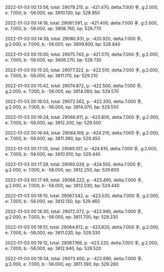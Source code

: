 2022-01-03 00:13:56, total: 29079.215, p: -421.470, delta:7.000 手, g:2.000, e: 7.000, b: -56.000, ep: 3810.130, bp: 528.950

2022-01-03 00:14:18, total: 29081.591, p: -421.400, delta:7.000 手, g:2.000, e: 7.000, b: -56.000, ep: 3808.760, bp: 528.770

2022-01-03 00:14:39, total: 29080.931, p: -420.920, delta:7.000 手, g:2.000, e: 7.000, b: -56.000, ep: 3809.800, bp: 528.840

2022-01-03 00:15:00, total: 29075.743, p: -421.570, delta:7.000 手, g:2.000, e: 7.000, b: -56.000, ep: 3808.270, bp: 528.730

2022-01-03 00:15:20, total: 29077.322, p: -422.510, delta:7.000 手, g:2.000, e: 7.000, b: -56.000, ep: 3811.170, bp: 529.210

2022-01-03 00:15:42, total: 29074.872, p: -422.500, delta:7.000 手, g:2.000, e: 7.000, b: -56.000, ep: 3814.060, bp: 529.570

2022-01-03 00:16:03, total: 29072.562, p: -422.330, delta:7.000 手, g:2.000, e: 7.000, b: -56.000, ep: 3814.070, bp: 529.550

2022-01-03 00:16:24, total: 29066.811, p: -423.800, delta:7.000 手, g:2.000, e: 7.000, b: -56.000, ep: 3812.200, bp: 529.500

2022-01-03 00:16:44, total: 29064.169, p: -424.210, delta:7.000 手, g:2.000, e: 7.000, b: -56.000, ep: 3811.390, bp: 529.450

2022-01-03 00:17:05, total: 29065.107, p: -424.610, delta:7.000 手, g:2.000, e: 7.000, b: -56.000, ep: 3810.910, bp: 529.440

2022-01-03 00:17:28, total: 29060.026, p: -424.550, delta:7.000 手, g:2.000, e: 7.000, b: -56.000, ep: 3812.250, bp: 529.600

2022-01-03 00:17:49, total: 29068.222, p: -423.490, delta:7.000 手, g:2.000, e: 7.000, b: -56.000, ep: 3812.030, bp: 529.440

2022-01-03 00:18:10, total: 29067.542, p: -423.530, delta:7.000 手, g:2.000, e: 7.000, b: -56.000, ep: 3812.150, bp: 529.460

2022-01-03 00:18:30, total: 29072.072, p: -422.940, delta:7.000 手, g:2.000, e: 7.000, b: -56.000, ep: 3811.700, bp: 529.330

2022-01-03 00:18:51, total: 29064.812, p: -423.620, delta:7.000 手, g:2.000, e: 7.000, b: -56.000, ep: 3811.020, bp: 529.330

2022-01-03 00:19:12, total: 29067.166, p: -423.220, delta:7.000 手, g:2.000, e: 7.000, b: -56.000, ep: 3812.940, bp: 529.520

2022-01-03 00:19:34, total: 29073.400, p: -422.690, delta:7.000 手, g:2.000, e: 7.000, b: -56.000, ep: 3811.390, bp: 529.260